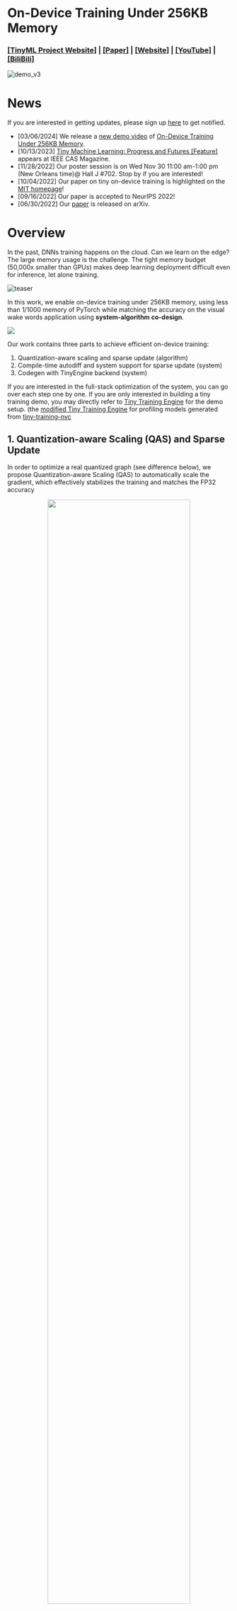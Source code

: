 # On-Device Training Under 256KB Memory 

### [[TinyML Project Website]](https://hanlab.mit.edu/projects/tinyml) | [[Paper]](https://arxiv.org/abs/2206.15472) | [[Website]](https://hanlab.mit.edu/projects/mcunetv3) | [[YouTube]](https://www.youtube.com/watch?v=0pUFZYdoMY8) | [[BiliBili]](https://www.bilibili.com/video/BV1qv4y1d7MV)


![demo_v3](figures/mcunetV3_demo_2images_openmv.gif)

# News
If you are interested in getting updates, please sign up [here](https://forms.gle/UW1uUmnfk1k6UJPPA) to get notified.

* [03/06/2024] We release a [new demo video](https://www.youtube.com/watch?v=0pUFZYdoMY8) of [On-Device Training Under 256KB Memory](https://arxiv.org/abs/2206.15472).
* [10/13/2023] [Tiny Machine Learning: Progress and Futures \[Feature\]](https://hanlab.mit.edu/projects/tinyml-magazine) appears at IEEE CAS Magazine.
* [11/28/2022] Our poster session is on Wed Nov 30 11:00 am-1:00 pm (New Orleans time)@ Hall J #702. Stop by if you are interested!
* [10/04/2022] Our paper on tiny on-device training is highlighted on the [MIT homepage](http://web.mit.edu/spotlight/learning-edge/)!
* [09/16/2022] Our paper is accepted to NeurIPS 2022!
* [06/30/2022] Our [paper](https://arxiv.org/abs/2206.15472) is released on arXiv.

# Overview

In the past, DNNs training happens on the cloud. Can we learn on the edge? The large memory usage is the challenge. The tight memory budget (50,000x smaller than GPUs) makes deep learning deployment difficult even for inference, let alone training.

![teaser](https://github.com/mit-han-lab/mcunet/blob/master/assets/figures/memory_size.png?raw=true)

In this work, we enable on-device training under 256KB memory, using less than 1/1000 memory of PyTorch while matching the accuracy on the visual wake words application using **system-algorithm co-design**. 

![](figures/mem_comparison.png)

Our work contains three parts to achieve efficient on-device training: 
1. Quantization-aware scaling and sparse update (algorithm)
2. Compile-time autodiff and system support for sparse update (system)
3. Codegen with TinyEngine backend (system)

If you are interested in the full-stack optimization of the system, you can go over each step one by one. If you are only interested in building a tiny training demo, you may directly refer to [Tiny Training Engine](https://github.com/mit-han-lab/tinyengine/tree/master/tutorial/training) for the demo setup. (the [modified Tiny Training Engine](https://github.com/NVChienSetHust/tinyengine-nvc) for profiling models generated from [tiny-training-nvc](https://github.com/NVChienSetHust/tiny-training-nvc)

## 1. Quantization-aware Scaling (QAS) and Sparse Update

In order to optimize a real quantized graph (see difference below),  we propose Quantization-aware Scaling (QAS) to automatically scale the gradient, which effectively stabilizes the training and matches the FP32 accuracy 

<p align="center">
    <img src="figures/real_vs_fake_quantization.png" width="80%">
</p>

![](figures/qas_accuracy.png)

We further design sparse layer and sparse tensor update to skip the gradient computation of less important layers and sub-tensors, where the best sparsity under varying memory budgets  is find an automated method based on the contribution analysis.

![](figures/sparse_update.png)

We provides scripts to evaluate the accuracy of QAS and Sparse Update in the [algorithm](algorithm/) folder, and we will use the pretrained models and sparse update scheme for our next step compilation.

## 2. Compile-time Autodiff and System Support for Sparse Update

Another highlight of our work is Tiny Training Engine (TTE), which offloads auto-diff from run-time to compile-time and uses codegen to minimize run-time overhead. It also supports graph pruning and reordering to support sparse updates, translating the theoretical numbers into measured memory saving and speedup.

![](figures/compiler_stack.png)

The code related to compilation, autodiff, and system support for sparse update are provided in the [compilation](compilation/) folder. It will translate the pytorch models into an intermediate representation (IR), perform the autodiff at compile-time, and the apply the sparse update rules to reduce memory usage. Finally, the pruned training graph will be translated into a JSON file to ease MCU deployment.

## 3. Codegen with TinyEngine Backend

After obtaining the JSON representation of training graphs, the next step is to follow the [tutorial in Tiny Training Engine](https://github.com/mit-han-lab/tinyengine/tree/master/tutorial/training) to deploy the model to the MCU to compile the demo shown at the beginning. Our optimized kernels and co-designs not only enable training under 256KB but also achieve faster speed than conventional implementations such as TF-Lite.

![](figures/latency_peakmem_comparison.png)

## Citation

```
 @inproceedings{lin2022ondevice,
    title     = {On-Device Training Under 256KB Memory},
    author    = {Lin, Ji and Zhu, Ligeng and Chen, Wei-Ming and Wang, Wei-Chen and Gan, Chuang and Han, Song},
    booktitle = {Annual Conference on Neural Information Processing Systems (NeurIPS)},
    year      = {2022}
} 
```

## Related Work

* [MCUNet: Tiny Deep Learning on IoT Devices](https://hanlab.mit.edu/projects/mcunet) (NeurIPS'20)
* [MCUNetV2: Memory-Efficient Patch-based Inference for Tiny Deep Learning](https://hanlab.mit.edu/projects/mcunetv2) (NeurIPS'21)
* [TinyTL: Reduce Activations, Not Trainable Parameters for Efficient On-Device Learning](https://tinytl.mit.edu/) (NeurIPS'20)
* [Network Augmentation for Tiny Deep Learning](https://github.com/mit-han-lab/tinyml/raw/master/netaug/figures/fig3.png) (ICLR'22)


## License

This repository is released under the MIT license. See [LICENSE](LICENSE) for additional details.

